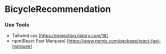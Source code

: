 # BicycleRecommendation

### Use Tools

- Tailwind css [https://projectlog.tistory.com/16]
- npm(React Fast Marquee) [https://www.npmjs.com/package/react-fast-marquee]
